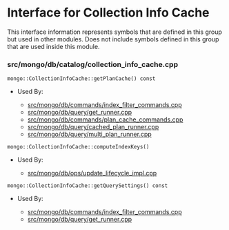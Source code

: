 
# Interface for Collection Info Cache
This interface information represents symbols that are defined in this group but used in other modules.  Does not include symbols defined in this group that are used inside this module.

### src/mongo/db/catalog/collection\_info\_cache.cpp

<div></div>

    mongo::CollectionInfoCache::getPlanCache() const

- Used By:

    - [src/mongo/db/commands/index\_filter\_commands.cpp](../../../../core\_query\_system/query\_system\_commands)
    - [src/mongo/db/query/get\_runner.cpp](../../../../core\_query\_system/query\_planner)
    - [src/mongo/db/commands/plan\_cache\_commands.cpp](../../../../core\_query\_system/query\_system\_commands)
    - [src/mongo/db/query/cached\_plan\_runner.cpp](../../../../core\_query\_system/query\_execution)
    - [src/mongo/db/query/multi\_plan\_runner.cpp](../../../../core\_query\_system/query\_execution)

<div></div>

    mongo::CollectionInfoCache::computeIndexKeys()

- Used By:

    - [src/mongo/db/ops/update\_lifecycle\_impl.cpp](../../../../core\_query\_system/update\_system)

<div></div>

    mongo::CollectionInfoCache::getQuerySettings() const

- Used By:

    - [src/mongo/db/commands/index\_filter\_commands.cpp](../../../../core\_query\_system/query\_system\_commands)
    - [src/mongo/db/query/get\_runner.cpp](../../../../core\_query\_system/query\_planner)
